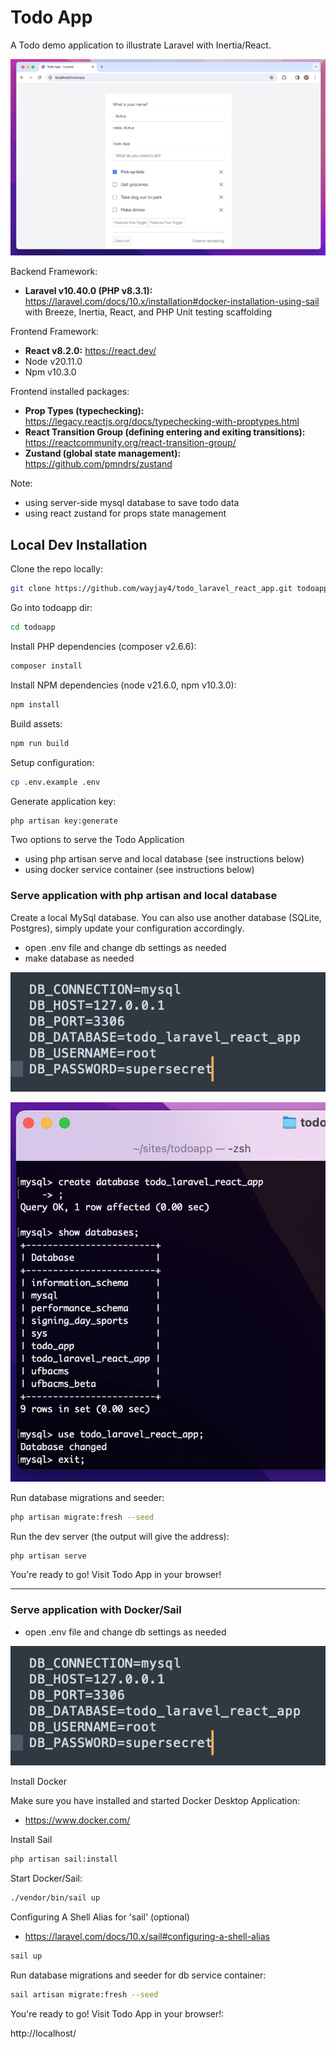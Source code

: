 # Todo App

A Todo demo application to illustrate Laravel with Inertia/React.

![TodoApp_screenshot.png](public/images/TodoApp_screenshot.png)

Backend Framework:
- **Laravel v10.40.0 (PHP v8.3.1):** https://laravel.com/docs/10.x/installation#docker-installation-using-sail
with Breeze, Inertia, React, and PHP Unit testing scaffolding

Frontend Framework:
- **React v8.2.0:** https://react.dev/
- Node v20.11.0
- Npm v10.3.0

Frontend installed packages:
- **Prop Types (typechecking):** https://legacy.reactjs.org/docs/typechecking-with-proptypes.html
- **React Transition Group (defining entering and exiting transitions):** https://reactcommunity.org/react-transition-group/
- **Zustand (global state management):** https://github.com/pmndrs/zustand

Note:
- using server-side mysql database to save todo data
- using react zustand for props state management

## Local Dev Installation

Clone the repo locally:

```sh
git clone https://github.com/wayjay4/todo_laravel_react_app.git todoapp
```

Go into todoapp dir:

```sh
cd todoapp
```

Install PHP dependencies (composer v2.6.6):

```sh
composer install
```

Install NPM dependencies (node v21.6.0, npm v10.3.0):

```sh
npm install
```

Build assets:

```sh
npm run build
```

Setup configuration:

```sh
cp .env.example .env
```

Generate application key:

```sh
php artisan key:generate
```

Two options to serve the Todo Application
- using php artisan serve and local database (see instructions below)
- using docker service container (see instructions below)

### Serve application with php artisan and local database

Create a local MySql database. You can also use another database (SQLite, Postgres), simply update your configuration accordingly.

- open .env file and change db settings as needed
- make database as needed

![env_conf_mysql_setting_screenshot.png](public/images/env_conf_mysql_setting_screenshot.png)

![mysql_make_database_screenshot.png](public%2Fimages%2Fmysql_make_database_screenshot.png)

Run database migrations and seeder:

```sh
php artisan migrate:fresh --seed
```

Run the dev server (the output will give the address):

```sh
php artisan serve
```

You're ready to go! Visit Todo App in your browser!

---

### Serve application with Docker/Sail

- open .env file and change db settings as needed

![env_conf_mysql_setting_screenshot.png](public/images/env_conf_mysql_setting_screenshot.png)

Install Docker

Make sure you have installed and started Docker Desktop Application:
- https://www.docker.com/

Install Sail

```sh
php artisan sail:install
```

Start Docker/Sail:

```sh
./vendor/bin/sail up
```
Configuring A Shell Alias for 'sail' (optional)

- https://laravel.com/docs/10.x/sail#configuring-a-shell-alias


```sh
sail up
```

Run database migrations and seeder for db service container:

```sh
sail artisan migrate:fresh --seed
```

You're ready to go! Visit Todo App in your browser!:

http://localhost/
